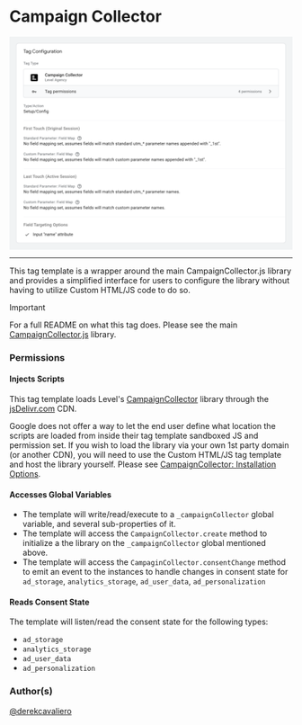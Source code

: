 # Campaign Collector

<img src="assets/tpl-overview.png" width=830 style="margin: 0 auto; display: block;" />

---

This tag template is a wrapper around the main CampaignCollector.js library and provides a simplified interface for users to configure the library without having to utilize Custom HTML/JS code to do so. 

> [!IMPORTANT]
> For a full README on what this tag does. Please see the main [CampaignCollector.js](https://github.com/LevelInteractive/campaign-collector) library.

### Permissions

#### Injects Scripts
This tag template loads Level's [CampaignCollector](https://github.com/LevelInteractive/campaign-collector) library through the [jsDelivr.com](https://www.jsdelivr.com/) CDN.

Google does not offer a way to let the end user define what location the scripts are loaded from inside their tag template sandboxed JS and permission set. If you wish to load the library via your own 1st party domain (or another CDN), you will need to use the Custom HTML/JS tag template and host the library yourself. Please see [CampaignCollector: Installation Options](https://github.com/LevelInteractive/campaign-collector?tab=readme-ov-file#installation-options).

#### Accesses Global Variables

- The template will write/read/execute to a `_campaignCollector` global variable, and several sub-properties of it. 
- The template will access the `CampaignCollector.create` method to initialize a the library on the `_campaignCollector` global mentioned above.
- The template will access the `CampaginCollector.consentChange` method to emit an event to the instances to handle changes in consent state for `ad_storage`, `analytics_storage`, `ad_user_data`, `ad_personalization`

#### Reads Consent State

The template will listen/read the consent state for the following types:  

- `ad_storage`
- `analytics_storage`
- `ad_user_data`
- `ad_personalization`

### Author(s)
[@derekcavaliero](https://github.com/derekcavaliero)
